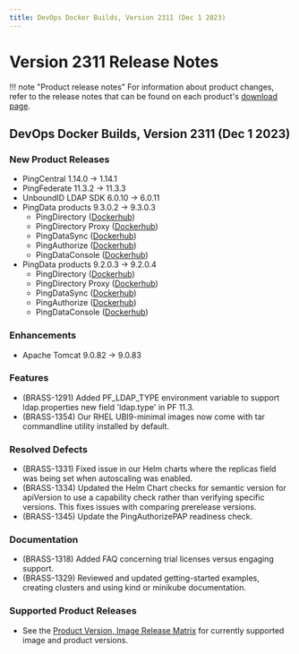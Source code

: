 ```yaml
---
title: DevOps Docker Builds, Version 2311 (Dec 1 2023)
---
```


# Version 2311 Release Notes

!!! note "Product release notes"
For information about product changes, refer to the release notes that can be found on each
product's [download page](https://www.pingidentity.com/en/resources/downloads.html).

## DevOps Docker Builds, Version 2311 (Dec 1 2023)

### New Product Releases

- PingCentral 1.14.0 → 1.14.1
- PingFederate 11.3.2 → 11.3.3
- UnboundID LDAP SDK 6.0.10 → 6.0.11
- PingData products 9.3.0.2 -> 9.3.0.3
    - PingDirectory ([Dockerhub](https://hub.docker.com/r/pingidentity/pingdirectory))
    - PingDirectory Proxy ([Dockerhub](https://hub.docker.com/r/pingidentity/pingdirectoryproxy))
    - PingDataSync ([Dockerhub](https://hub.docker.com/r/pingidentity/pingdatasync))
    - PingAuthorize ([Dockerhub](https://hub.docker.com/r/pingidentity/pingauthorize))
    - PingDataConsole ([Dockerhub](https://hub.docker.com/r/pingidentity/pingdataconsole))
- PingData products 9.2.0.3 -> 9.2.0.4
    - PingDirectory ([Dockerhub](https://hub.docker.com/r/pingidentity/pingdirectory))
    - PingDirectory Proxy ([Dockerhub](https://hub.docker.com/r/pingidentity/pingdirectoryproxy))
    - PingDataSync ([Dockerhub](https://hub.docker.com/r/pingidentity/pingdatasync))
    - PingAuthorize ([Dockerhub](https://hub.docker.com/r/pingidentity/pingauthorize))
    - PingDataConsole ([Dockerhub](https://hub.docker.com/r/pingidentity/pingdataconsole))

### Enhancements

- Apache Tomcat 9.0.82 → 9.0.83

### Features

- (BRASS-1291) Added PF_LDAP_TYPE environment variable to support ldap.properties new field 'ldap.type' in PF 11.3.
- (BRASS-1354) Our RHEL UBI9-minimal images now come with tar commandline utility installed by default.

### Resolved Defects

- (BRASS-1331) Fixed issue in our Helm charts where the replicas field was being set when autoscaling was enabled.
- (BRASS-1334) Updated the Helm Chart checks for semantic version for apiVersion to use a capability check rather than 
  verifying specific versions. This fixes issues with comparing prerelease versions.
- (BRASS-1345) Update the PingAuthorizePAP readiness check.

### Documentation

- (BRASS-1318) Added FAQ concerning trial licenses versus engaging support.
- (BRASS-1329) Reviewed and updated getting-started examples, creating clusters and using kind or minikube documentation.

### Supported Product Releases

- See the [Product Version, Image Release Matrix](../docker-images/productVersionMatrix.md)
  for currently supported image and product versions.
